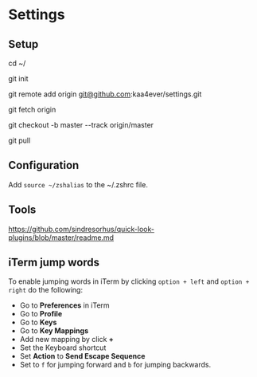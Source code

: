 # Settings

## Setup
cd ~/

git init

git remote add origin git@github.com:kaa4ever/settings.git

git fetch origin

git checkout -b master --track origin/master

git pull

## Configuration
Add `source ~/zshalias` to the ~/.zshrc file.

## Tools
https://github.com/sindresorhus/quick-look-plugins/blob/master/readme.md

## iTerm jump words
To enable jumping words in iTerm by clicking `option + left` and `option + right` do the following:
- Go to __Preferences__ in iTerm
- Go to __Profile__
- Go to __Keys__
- Go to __Key Mappings__
- Add new mapping by click __+__
- Set the Keyboard shortcut
- Set __Action__ to __Send Escape Sequence__
- Set to `f` for jumping forward and `b` for jumping backwards.
